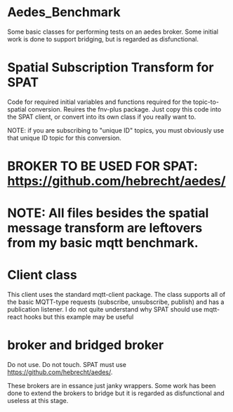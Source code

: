 # Aedes_Benchmark
Some basic classes for performing tests on an aedes broker. Some initial work is done to support bridging, but is regarded as disfunctional. 


# Spatial Subscription Transform for SPAT
Code for required initial variables and functions required for the topic-to-spatial conversion.
Reuires the fnv-plus package. Just copy this code into the SPAT client, or convert into its own class if you really want to.

NOTE: if you are subscribing to "unique ID" topics, you must obviously use that unique ID topic for this conversion.


# BROKER TO BE USED FOR SPAT: https://github.com/hebrecht/aedes/

# NOTE: All files besides the spatial message transform are leftovers from my basic mqtt benchmark. 

# Client class
This client uses the standard mqtt-client package. The class supports all of the basic MQTT-type requests (subscribe, unsubscribe, publish) and has a publication listener. I do not quite understand why SPAT should use mqtt-react hooks but this example may be useful

# broker and bridged broker
Do not use. Do not touch. 
SPAT must use https://github.com/hebrecht/aedes/. 

These brokers are in essance just janky wrappers. Some work has been done to extend the brokers to bridge but it is regarded as disfunctional and useless at this stage.
